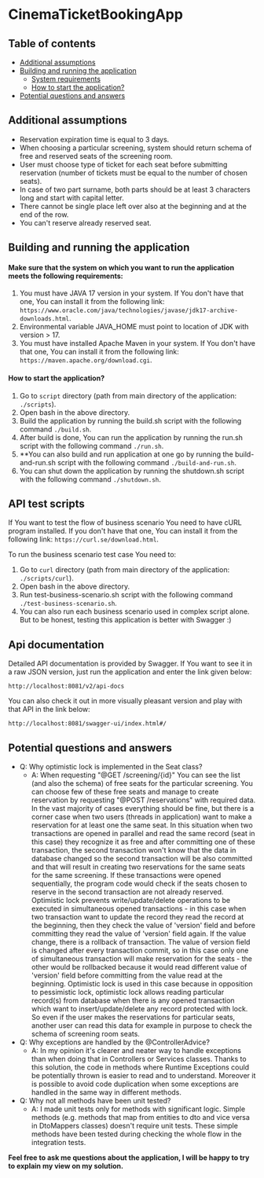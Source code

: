 # CinemaTicketBookingApp

## Table of contents

* [Additional assumptions](#additional-assumptions)
* [Building and running the application](#building-and-running-the-application)
  * [System requirements](#make-sure-that-the-system-on-which-you-want-to-run-the-application-meets-the-following-requirements)
  * [How to start the application?](#how-to-start-the-application) 
* [Potential questions and answers](#potential-questions-and-answers)
## Additional assumptions
* Reservation expiration time is equal to 3 days.
* When choosing a particular screening, system should return schema of free and reserved seats of the screening room.
* User must choose type of ticket for each seat before submitting reservation (number of tickets must be equal to the number of chosen seats).
* In case of two part surname, both parts should be at least 3 characters long and start with capital letter.
* There cannot be single place left over also at the beginning and at the end of the row.
* You can't reserve already reserved seat.

## Building and running the application
#### Make sure that the system on which you want to run the application meets the following requirements:
1. You must have JAVA 17 version in your system. If You don't have that one, You can install it from the following link:
`https://www.oracle.com/java/technologies/javase/jdk17-archive-downloads.html`.
2. Environmental variable JAVA_HOME must point to location of JDK with version > 17.
3. You must have installed Apache Maven in your system. If You don't have that one, You can install it from the following link:
`https://maven.apache.org/download.cgi`.

#### How to start the application?
1. Go to `script` directory (path from main directory of the application: `./scripts`).
2. Open bash in the above directory.
3. Build the application by running the build.sh script with the following command `./build.sh`.
4. After build is done, You can run the application by running the run.sh script with the following command `./run.sh`.
5. **You can also build and run application at one go by running the build-and-run.sh script with the following command `./build-and-run.sh`.
6. You can shut down the application by running the shutdown.sh script with the following command `./shutdown.sh`.

## API test scripts
If You want to test the flow of business scenario You need to have cURL program installed. If you don't have that one, You can install it from the following link:
`https://curl.se/download.html`.

To run the business scenario test case You need to:
1. Go to `curl` directory (path from main directory of the application: `./scripts/curl`).
2. Open bash in the above directory.
3. Run test-business-scenario.sh script with the following command `./test-business-scenario.sh`.
4. You can also run each business scenario used in complex script alone. But to be honest, testing this application is better with Swagger :)

## Api documentation

Detailed API documentation is provided by Swagger. If You want to see it in a raw JSON version, just run the application and enter the link given below:
```
http://localhost:8081/v2/api-docs
```
You can also check it out in more visually pleasant version and play with that API in the link below:
```
http://localhost:8081/swagger-ui/index.html#/
 ```

## Potential questions and answers
* Q: Why optimistic lock is implemented in the Seat class?
  * A: When requesting "@GET /screening/{id}" You can see the list (and also the schema) of free seats for the particular screening. You can choose few of these free seats and manage to create reservation by requesting "@POST /reservations" with required data. In the vast majority of cases everything should be fine, but there is a corner case when two users (threads in application) want to make a reservation for at least one the same seat. In this situation when two transactions are opened in parallel and read the same record (seat in this case) they recognize it as free and after committing one of these transaction, the second transaction won't know that the data in database changed so the second transaction will be also committed and that will result in creating two reservations for the same seats for the same screening. If these transactions were opened sequentially, the program code would check if the seats chosen to reserve in the second transaction are not already reserved. Optimistic lock prevents write/update/delete operations to be executed in simultaneous opened transactions - in this case when two transaction want to update the record they read the record at the beginning, then they check the value of 'version' field and before committing they read the value of 'version' field again. If the value change, there is a rollback of transaction. The value of version field is changed after every transaction commit, so in this case only one of simultaneous transaction will make reservation for the seats - the other would be rollbacked because it would read different value of 'version' field before committing from the value read at the beginning. Optimistic lock is used in this case because in opposition to pessimistic lock, optimistic lock allows reading particular record(s) from database when there is any opened transaction which want to insert/update/delete any record protected with lock. So even if the user makes the reservations for particular seats, another user can read this data for example in purpose to check the schema of screening room seats. 
* Q: Why exceptions are handled by the @ControllerAdvice?
  * A: In my opinion it's clearer and neater way to handle exceptions than when doing that in Controllers or Services classes. Thanks to this solution, the code in methods where Runtime Exceptions could be potentially thrown is easier to read and to understand. Moreover it is possible to avoid code duplication when some exceptions are handled in the same way in different methods.
* Q: Why not all methods have been unit tested?
  * A: I made unit tests only for methods with significant logic. Simple methods (e.g. methods that map from entities to dto and vice versa in DtoMappers classes) doesn't require unit tests. These simple methods have been tested during checking the whole flow in the integration tests. 
  
**Feel free to ask me questions about the application, I will be happy to try to explain my view on my solution.**